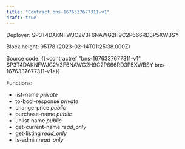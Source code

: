 ```yaml
---
title: "Contract bns-1676337677311-v1"
draft: true
---
```

Deployer: SP3T4DAKNFWJC2V3F6NAWG2H9C2P666RD3P5XWBSY


 



Block height: 95178 (2023-02-14T01:25:38.000Z)

Source code: {{<contractref "bns-1676337677311-v1" SP3T4DAKNFWJC2V3F6NAWG2H9C2P666RD3P5XWBSY bns-1676337677311-v1>}}

Functions:

* list-name _private_
* to-bool-response _private_
* change-price _public_
* purchase-name _public_
* unlist-name _public_
* get-current-name _read_only_
* get-listing _read_only_
* is-admin _read_only_
